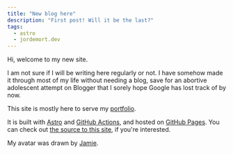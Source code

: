 ```yaml
---
title: "New blog here"
description: "First post! Will it be the last?"
tags:
  - astro
  - jordemort.dev
---
```


Hi, welcome to my new site.

I am not sure if I will be writing here regularly or not.
I have somehow made it through most of my life without needing a blog, save for an abortive adolescent attempt on Blogger that I sorely hope Google has lost track of by now.

This site is mostly here to serve my [portfolio](/portfolio/).

It is built with [Astro](https://astro.build/) and [GitHub Actions](https://github.com/features/actions), and hosted on [GitHub Pages](https://pages.github.com/). You can check out [the source to this site](https://github.com/jordemort/jordemort.github.io), if you're interested.

My avatar was drawn by [Jamie](https://linktr.ee/fakegamerjamie).
